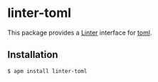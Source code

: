 # linter-toml

This package provides a [Linter](https://github.com/atom-community/linter) interface for [toml](https://github.com/BinaryMuse/toml-node).

## Installation

`$ apm install linter-toml`
